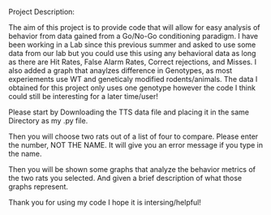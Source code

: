 Project Description: 

The aim of this project is to provide code that will allow for easy analysis of behavior from data gained from a Go/No-Go conditioning paradigm. I have been working in a Lab since this previous summer and asked to use some data from our lab but you could use this using any behavioral data as long as there are Hit Rates, False Alarm Rates, Correct rejections, and Misses. I also added a graph that anaylzes difference in Genotypes, as most experiements use WT and geneticaly modified rodents/animals. The data I obtained for this project only uses one genotype however the code I think could still be interesting for a later time/user!

Please start by Downloading the TTS data file and placing it in the same Directory as my .py file.

Then you will choose two rats out of a list of four to compare. Please enter the number, NOT THE NAME. It will give you an error message if you type in the name.

Then you will be shown some graphs that analyze the behavior metrics of the two rats you selected. And given a brief description of what those graphs represent.

Thank you for using my code I hope it is intersing/helpful!
  
